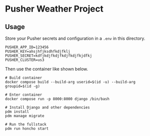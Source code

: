 # Pusher Weather Project

## Usage

Store your Pusher secrets and configuration in a `.env` in this directory.

```
PUSHER_APP_ID=123456
PUSHER_KEY=ahsjhfjksdhfkdjfklj
PUSHER_SECRET=kdfjkdjfkdjfkdjfkdjfkjdfkj
PUSHER_CLUSTER=us3
```

Then use the container like shown below.

```
# Build container
docker compose build --build-arg userid=$(id -u) --build-arg groupid=$(id -g)

# Enter container
docker compose run -p 8000:8000 django /bin/bash

# Install Django and other dependencies
pdm install
pdm manage migrate

# Run the fullstack
pdm run honcho start
```
